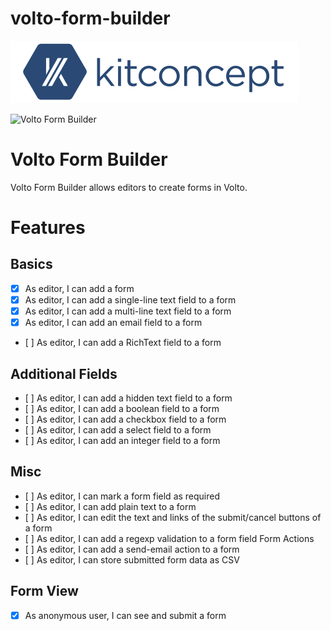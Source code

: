 # volto-form-builder

![kitconcept GmbH](https://raw.githubusercontent.com/kitconcept/volto-form-builder/master/kitconcept.png)

![Volto Form Builder](https://github.com/kitconcept/volto-form-builder/workflows/Volto%20Form%20Builder/badge.svg)

# Volto Form Builder

Volto Form Builder allows editors to create forms in Volto.

# Features

## Basics

- [x] As editor, I can add a form
- [x] As editor, I can add a single-line text field to a form
- [x] As editor, I can add a multi-line text field to a form
- [x] As editor, I can add an email field to a form
- [ ] As editor, I can add a RichText field to a form

## Additional Fields

- [ ] As editor, I can add a hidden text field to a form
- [ ] As editor, I can add a boolean field to a form
- [ ] As editor, I can add a checkbox field to a form
- [ ] As editor, I can add a select field to a form
- [ ] As editor, I can add an integer field to a form

## Misc
- [ ] As editor, I can mark a form field as required
- [ ] As editor, I can add plain text to a form
- [ ] As editor, I can edit the text and links of the submit/cancel buttons of a form
- [ ] As editor, I can add a regexp validation to a form field
Form Actions
- [ ] As editor, I can add a send-email action to a form
- [ ] As editor, I can store submitted form data as CSV

## Form View

- [x] As anonymous user, I can see and submit a form
